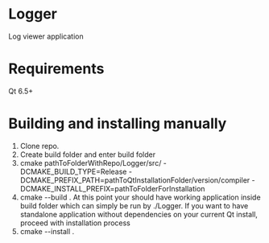 # Logger

Log viewer application

# Requirements
Qt 6.5+
# Building and installing manually

1) Clone repo.
2) Create build folder and enter build folder
3) cmake pathToFolderWithRepo/Logger/src/ -DCMAKE_BUILD_TYPE=Release -DCMAKE_PREFIX_PATH=pathToQtInstallationFolder/version/compiler -DCMAKE_INSTALL_PREFIX=pathToFolderForInstallation
4) cmake --build .
At this point your should have working application inside build folder which can simply be run by ./Logger.
If you want to have standalone application without dependencies on your current Qt install, proceed with installation process
5) cmake --install .
